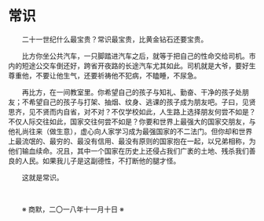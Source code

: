 # 常识

&emsp;&emsp;二十一世纪什么最宝贵？常识最宝贵，比黄金钻石还要宝贵。

&emsp;&emsp;比方你坐公共汽车，一只脚踏进汽车之后，就等于把自己的性命交给司机。市内的短途公交车倒还好，跨省开夜路的长途汽车尤其如此。司机就是大爷，要好生尊重他，不要让他生气，还要祈祷他不犯病，不瞌睡，不尿急。

&emsp;&emsp;再比方，在一间教室里。你希望自己的孩子与知礼、勤奋、干净的孩子处朋友；不希望自己的孩子与打架、抽烟、纹身、逃课的孩子成为朋友吧。子曰，见贤思齐，见不贤而内自省，对不对？不仅学校如此，人生路上选择朋友何尝不如是？不仅人际交往如此，国家交往何尝不如是？你要和世界上最强大的国家交朋友，与他礼尚往来（做生意），虚心向人家学习成为最强国家的不二法门。但你却和世界上最流氓的、最穷的、最没有信用、最没有原则的国家抱在一起，以兄弟相称，为他们输血续命。况且，其中一个国家在历史上还侵占我们广袤的土地、残杀我们善良的人民。如果我儿子是这副德性，不打断他的腿才怪。

&emsp;&emsp;这就是常识。

&emsp;&emsp;

&emsp;&emsp;※ 商默，二〇一八年十一月十日 ※